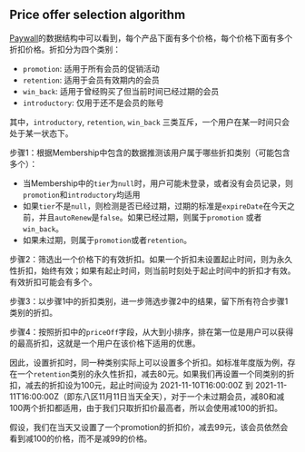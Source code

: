 ## Price offer selection algorithm

[Paywall](./paywall.md)的数据结构中可以看到，每个产品下面有多个价格，每个价格下面有多个折扣价格。折扣分为四个类别：

* `promotion`: 适用于所有会员的促销活动
* `retention`: 适用于会员有效期内的会员
* `win_back`: 适用于曾经购买了但当前时间已经过期的会员
* `introductory`: 仅用于还不是会员的账号

其中，`introductory`, `retention`, `win_back` 三类互斥，一个用户在某一时间只会处于某一状态下。 

步骤1：根据Membership中包含的数据推测该用户属于哪些折扣类别（可能包含多个）：

* 当Membership中的`tier`为`null`时，用户可能未登录，或者没有会员记录，则`promotion`和`introductory`均适用
* 如果`tier`不是`null`，则检测是否已经过期，过期的标准是`expireDate`在今天之前，并且`autoRenew`是`false`。如果已经过期，则属于`promotion` 或者`win_back`。
* 如果未过期，则属于`promotion`或者`retention`。

步骤2：筛选出一个价格下的有效折扣。如果一个折扣未设置起止时间，则为永久性折扣，始终有效；如果有起止时间，则当前时刻处于起止时间中的折扣才有效。有效折扣可能会有多个。

步骤3：以步骤1中的折扣类别，进一步筛选步骤2中的结果，留下所有符合步骤1类别的折扣。

步骤4：按照折扣中的`priceOff`字段，从大到小排序，排在第一位是用户可以获得的最高折扣，这就是一个用户在该价格下适用的优惠。

因此，设置折扣时，同一种类别实际上可以设置多个折扣。如标准年度版为例，存在一个`retention`类别的永久性折扣，减去80元。如果我们再设置一个同类别的折扣，减去的折扣设为100元，起止时间设为 2021-11-10T16:00:00Z 到
2021-11-11T16:00:00Z（即东八区11月11日当天全天），对于一个未过期会员，减80和减100两个折扣都适用，由于我们只取折扣价最高者，所以会使用减100的折扣。

假设，我们在当天又设置了一个promotion的折扣价，减去99元，该会员依然会看到减100的价格，而不是减99的价格。
